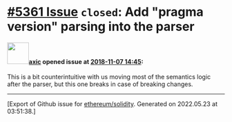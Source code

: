 # [\#5361 Issue](https://github.com/ethereum/solidity/issues/5361) `closed`: Add "pragma version" parsing into the parser

#### <img src="https://avatars.githubusercontent.com/u/20340?v=4" width="50">[axic](https://github.com/axic) opened issue at [2018-11-07 14:45](https://github.com/ethereum/solidity/issues/5361):

This is a bit counterintuitive with us moving most of the semantics logic after the parser, but this one breaks in case of breaking changes.






-------------------------------------------------------------------------------



[Export of Github issue for [ethereum/solidity](https://github.com/ethereum/solidity). Generated on 2022.05.23 at 03:51:38.]
